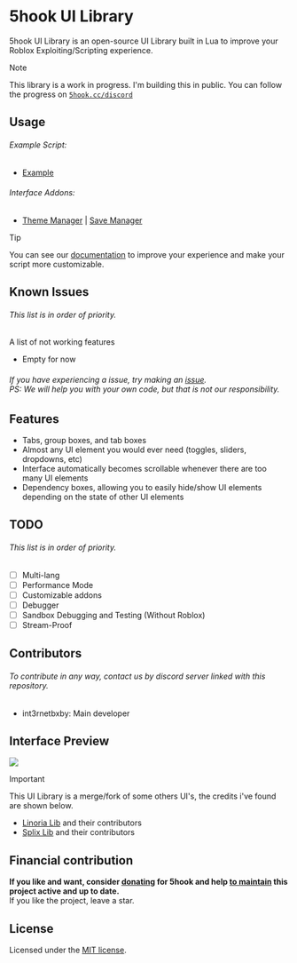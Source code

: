 # 5hook UI Library
5hook UI Library is an open-source UI Library built in Lua to improve your Roblox Exploiting/Scripting experience.

> [!NOTE]  
> This library is a work in progress. I'm building this in public. You can follow the progress on [`5hook.cc/discord`](https://5hook.cc/discord)

## Usage
###### Example Script:
- [Example](script/docs/examples/Example.lua)

###### Interface Addons:
- [Theme Manager](script/addons/ThemeManager.lua)  |  [Save Manager](script/addons/SaveManager.lua)

> [!TIP]
> You can see our [documentation](https://5hook.cc/opensource) to improve your experience and make your script more customizable.

## Known Issues
###### This list is in order of priority.
A list of not working features

- Empty for now

###### If you have experiencing a issue, try making an [issue](https://github.com/int3rnetbxby/5hook-lib/issues).<br>PS: We will help you with your own code, but that is not our responsibility.

## Features
- Tabs, group boxes, and tab boxes
- Almost any UI element you would ever need (toggles, sliders, dropdowns, etc)
- Interface automatically becomes scrollable whenever there are too many UI elements
- Dependency boxes, allowing you to easily hide/show UI elements depending on the state of other UI elements

## TODO
###### This list is in order of priority.
- [ ] Multi-lang
- [ ] Performance Mode
- [ ] Customizable addons
- [ ] Debugger
- [ ] Sandbox Debugging and Testing (Without Roblox)
- [ ] Stream-Proof

## Contributors
###### To contribute in any way, contact us by discord server linked with this repository.
- int3rnetbxby: Main developer
## Interface Preview
<img src="https://i.imgur.com/qs0Hqc6.png"/>

> [!IMPORTANT]  
> This UI Library is a merge/fork of some others UI's, the credits i've found are shown below.
> - [Linoria Lib](https://github.com/violin-suzutsuki/LinoriaLib) and their contributors
> - [Splix Lib](https://github.com/matas3535/SplixPrivateDrawingLibrary) and their contributors

## Financial contribution
**If you like and want, consider <ins>[donating](https://5hook.cc/donation)</ins> for 5hook and help <ins>to maintain</ins> this project active and up to date.**<br>
If you like the project, leave a star.

## License
Licensed under the [MIT license](https://github.com/int3rnetbxby/5hook-lib/blob/main/LICENSE.md).
